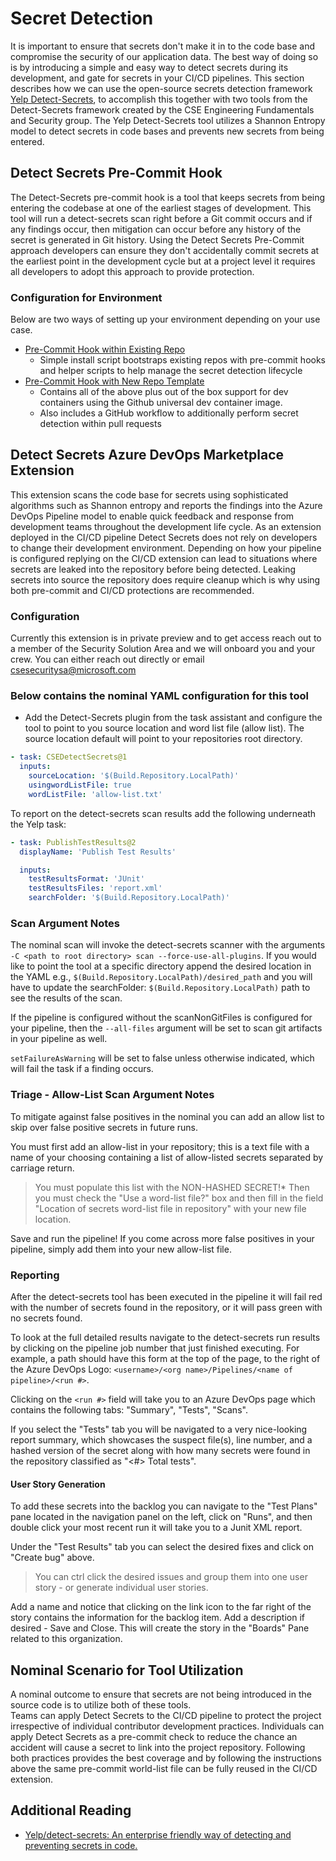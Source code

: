 # Secret Detection

It is important to ensure that secrets don't make it in to the code base and compromise the security of our application data. The best way of doing so is by introducing a simple and easy way to detect secrets during its development, and gate for secrets in your CI/CD pipelines.
This section describes how we can use the open-source secrets detection framework [Yelp Detect-Secrets](https://github.com/Yelp/detect-secrets), to accomplish this together with two tools from the Detect-Secrets framework created by the CSE Engineering Fundamentals and Security group.
The Yelp Detect-Secrets tool utilizes a Shannon Entropy model to detect secrets in code bases and prevents new secrets from being entered.

## Detect Secrets Pre-Commit Hook

The Detect-Secrets pre-commit hook is a tool that keeps secrets from being entering the codebase at one of the earliest stages of development.
This tool will run a detect-secrets scan right before a Git commit occurs and if any findings occur, then mitigation can occur before any history of the secret is generated in Git history.
Using the Detect Secrets Pre-Commit approach developers can ensure they don't accidentally commit secrets at the earliest point in the development cycle but at a project level it requires all developers to adopt this approach to provide protection.

### Configuration for Environment

Below are two ways of setting up your environment depending on your use case.

- [Pre-Commit Hook within Existing Repo](https://github.com/wbreza/pre-commit-hooks/blob/main/detect-secrets/README.md)
  - Simple install script bootstraps existing repos with pre-commit hooks and helper scripts to help manage the secret detection lifecycle
- [Pre-Commit Hook with New Repo Template](https://github.com/wbreza/baseline-security-seed/blob/main/SECURITY.md)
  - Contains all of the above plus out of the box support for dev containers using the Github universal dev container image.
  - Also includes a GitHub workflow to additionally perform secret detection within pull requests

## Detect Secrets Azure DevOps Marketplace Extension

This extension scans the code base for secrets using sophisticated algorithms such as Shannon entropy and reports the findings into the Azure DevOps Pipeline model to enable quick feedback and response from development teams throughout the development life cycle.
As an extension deployed in the CI/CD pipeline Detect Secrets does not rely on developers to change their development environment.
Depending on how your pipeline is configured replying on the CI/CD extension can lead to situations where secrets are leaked into the repository before being detected.
Leaking secrets into source the repository does require cleanup which is why using both pre-commit and CI/CD protections are recommended.

### Configuration

Currently this extension is in private preview and to get access reach out to a member of the Security Solution Area and we will onboard you and your crew.
You can either reach out directly or email csesecuritysa@microsoft.com

### Below contains the nominal YAML configuration for this tool

- Add the Detect-Secrets plugin from the task assistant and configure the tool to point to you source location and word list file (allow list).
The source location default will point to your repositories root directory.

```YAML
- task: CSEDetectSecrets@1
  inputs:
    sourceLocation: '$(Build.Repository.LocalPath)'
    usingwordListFile: true
    wordListFile: 'allow-list.txt'
```

To report on the detect-secrets scan results add the following underneath the Yelp task:

```YAML
- task: PublishTestResults@2
  displayName: 'Publish Test Results'

  inputs:
    testResultsFormat: 'JUnit'
    testResultsFiles: 'report.xml'
    searchFolder: '$(Build.Repository.LocalPath)'
```

### Scan Argument Notes

The nominal scan will invoke the detect-secrets scanner with the arguments `-C <path to root directory> scan --force-use-all-plugins`.
If you would like to point the tool at a specific directory append the desired location in the YAML e.g., `$(Build.Repository.LocalPath)/desired_path` and you will have to update the searchFolder: `$(Build.Repository.LocalPath)` path to see the results of the scan.

If the pipeline is configured without the scanNonGitFiles is configured for your pipeline, then the `--all-files` argument will be set to scan git artifacts in your pipeline as well.

`setFailureAsWarning` will be set to false unless otherwise indicated, which will fail the task if a finding occurs.

### Triage - Allow-List Scan Argument Notes

To mitigate against false positives in the nominal you can add an allow list to skip over false positive secrets in future runs.

You must first add an allow-list in your repository; this is a text file with a name of your choosing containing a list of allow-listed secrets separated by carriage return.

> You must populate this list with the NON-HASHED SECRET!* Then you must check the "Use a word-list file?" box and then fill in the field "Location of secrets word-list file in repository" with your new file location.

Save and run the pipeline! If you come across more false positives in your pipeline, simply add them into your new allow-list file.

### Reporting

After the detect-secrets tool has been executed in the pipeline it will fail red with the number of secrets found in the repository, or it will pass green with no secrets found.

To look at the full detailed results navigate to the detect-secrets run results by clicking on the pipeline job number that just finished executing.
For example, a path should have this form at the top of the page, to the right of the Azure DevOps Logo: `<username>/<org name>/Pipelines/<name of pipeline>/<run #>`.

Clicking on the `<run #>` field will take you to an Azure DevOps page which contains the following tabs: "Summary", "Tests", "Scans".

If you select the "Tests" tab you will be navigated to a very nice-looking report summary, which showcases the suspect file(s), line number, and a hashed version of the secret along with how many secrets were found in the repository classified as "<#> Total tests".

#### User Story Generation

To add these secrets into the backlog you can navigate to the "Test Plans" pane located in the navigation panel on the left, click on "Runs", and then double click your most recent run it will take you to a Junit XML report.

Under the "Test Results" tab you can select the desired fixes and click on "Create bug" above.
> You can ctrl click the desired issues and group them into one user story - or generate individual user stories.

Add a name and notice that clicking on the link icon to the far right of the story contains the information for the backlog item. Add a description if desired - Save and Close.
This will create the story in the "Boards" Pane related to this organization.

## Nominal Scenario for Tool Utilization

A nominal outcome to ensure that secrets are not being introduced in the source code is to utilize both of these tools.  
Teams can apply Detect Secrets to the CI/CD pipeline to protect the project irrespective of individual contributor development practices.
Individuals can apply Detect Secrets as a pre-commit check to reduce the chance an accident will cause a secret to link into the project repository.
Following both practices provides the best coverage and by following the instructions above the same pre-commit world-list file can be fully reused in the CI/CD extension.

## Additional Reading

- [Yelp/detect-secrets: An enterprise friendly way of detecting and preventing secrets in code.](https://github.com/Yelp/detect-secrets)
